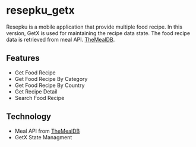 # resepku_getx
Resepku is a mobile application that provide multiple food recipe. In this version, GetX is used for maintaining the recipe data state. The food recipe data is retrieved from meal API. [TheMealDB](https://www.themealdb.com/api.php).

## Features
- Get Food Recipe
- Get Food Recipe By Category
- Get Food Recipe By Country
- Get Recipe Detail
- Search Food Recipe

## Technology
- Meal API from [TheMealDB](https://www.themealdb.com/api.php)
- GetX State Managment
